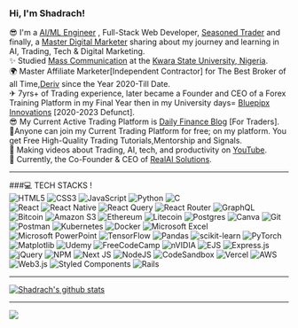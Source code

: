 <!-- Level 1: Simple bio and stats -->

### Hi, I'm Shadrach!

😎 I'm a [AI/ML Engineer](https://drive.google.com/drive/folders/13jnYtN9vsd8OsusZlQXE4cBrVyTIVzBm?usp=sharing) , Full-Stack Web Developer, [Seasoned Trader](https://track.deriv.com/_IysaSd06HgNB4VdSfJsOp2Nd7ZgqdRLk/19/) and finally, a [Master Digital Marketer](https://drive.google.com/drive/folders/1DA24GNMYA_lMGcjZKU1MCh9a4Zc5CIET?usp=sharing) sharing about my journey and learning in AI, Trading, Tech & Digital Marketing.<br/>
✨ Studied [Mass Communication](https://www.youtube.com/channel/UC014Bb9YTJfpLS9ms87R55Q?sub_confirmation=1) at the [Kwara State University, Nigeria](https://kwasu.edu.ng/). <br/>
🌍 Master Affiliate Marketer[Independent Contractor] for The Best Broker of all Time,[Deriv](https://track.deriv.com/_IysaSd06HgNB4VdSfJsOp2Nd7ZgqdRLk/19/)  since the Year 2020-Till Date. <br/>
✈ 7yrs+ of Trading experience, later became a Founder and CEO of a Forex Training Platform in my Final Year then in my University days= [Bluepipx Innovations](https://drive.google.com/drive/folders/1dHf4KCvUTKHnjHizONWpJBMLGtDZwDDA?usp=sharing) [2020-2023 Defunct]. <br/>
😎 My Current Active Trading Platform is [Daily Finance Blog](https://linktr.ee/Dailyfinanceblog) [For Traders]. <br/>
🎯Anyone can join my Current Trading Platform for free; on my platform. You get Free High-Quality Trading Tutorials,Mentorship and Signals. <br/>
🎨 Making videos about Trading, AI, tech, and productivity on [YouTube](https://www.youtube.com/channel/UC014Bb9YTJfpLS9ms87R55Q?sub_confirmation=1). <br/>
💭 Currently, the Co-Founder & CEO of [RealAI Solutions](https://linktr.ee/realai_solutions). <br/>

***

###💻 TECH STACKS !<br/>
![HTML5](https://img.shields.io/badge/html5-%23E34F26.svg?style=for-the-badge&logo=html5&logoColor=white)
![CSS3](https://img.shields.io/badge/css3-%231572B6.svg?style=for-the-badge&logo=css3&logoColor=white)
![JavaScript](https://img.shields.io/badge/javascript-%23323330.svg?style=for-the-badge&logo=javascript&logoColor=%23F7DF1E)
![Python](https://img.shields.io/badge/python-3670A0?style=for-the-badge&logo=python&logoColor=ffdd54)
![C](https://img.shields.io/badge/c-%2300599C.svg?style=for-the-badge&logo=c&logoColor=white)<br/>
![React](https://img.shields.io/badge/react-%2320232a.svg?style=for-the-badge&logo=react&logoColor=%2361DAFB)
![React Native](https://img.shields.io/badge/react_native-%2320232a.svg?style=for-the-badge&logo=react&logoColor=%2361DAFB)
![React Query](https://img.shields.io/badge/-React%20Query-FF4154?style=for-the-badge&logo=react%20query&logoColor=white)
![React Router](https://img.shields.io/badge/React_Router-CA4245?style=for-the-badge&logo=react-router&logoColor=white)
![GraphQL](https://img.shields.io/badge/-GraphQL-E10098?style=for-the-badge&logo=graphql&logoColor=white)
![Bitcoin](https://img.shields.io/badge/bitcoin-2F3134?style=for-the-badge&logo=bitcoin&logoColor=white)
![Amazon S3](https://img.shields.io/badge/Amazon%20S3-FF9900?style=for-the-badge&logo=amazons3&logoColor=white)
![Ethereum](https://img.shields.io/badge/Ethereum-3C3C3D?style=for-the-badge&logo=Ethereum&logoColor=white)
![Litecoin](https://img.shields.io/badge/Litecoin-A6A9AA?style=for-the-badge&logo=Litecoin&logoColor=white)
![Postgres](https://img.shields.io/badge/postgres-%23316192.svg?style=for-the-badge&logo=postgresql&logoColor=white)
![Canva](https://img.shields.io/badge/Canva-%2300C4CC.svg?style=for-the-badge&logo=Canva&logoColor=white)
![Git](https://img.shields.io/badge/git-%23F05033.svg?style=for-the-badge&logo=git&logoColor=white)
![Postman](https://img.shields.io/badge/Postman-FF6C37?style=for-the-badge&logo=postman&logoColor=white)
![Kubernetes](https://img.shields.io/badge/kubernetes-%23326ce5.svg?style=for-the-badge&logo=kubernetes&logoColor=white)
![Docker](https://img.shields.io/badge/docker-%230db7ed.svg?style=for-the-badge&logo=docker&logoColor=white)
![Microsoft Excel](https://img.shields.io/badge/Microsoft_Excel-217346?style=for-the-badge&logo=microsoft-excel&logoColor=white)
![Microsoft PowerPoint](https://img.shields.io/badge/Microsoft_PowerPoint-B7472A?style=for-the-badge&logo=microsoft-powerpoint&logoColor=white)
![TensorFlow](https://img.shields.io/badge/TensorFlow-%23FF6F00.svg?style=for-the-badge&logo=TensorFlow&logoColor=white)
![Pandas](https://img.shields.io/badge/pandas-%23150458.svg?style=for-the-badge&logo=pandas&logoColor=white)
![scikit-learn](https://img.shields.io/badge/scikit--learn-%23F7931E.svg?style=for-the-badge&logo=scikit-learn&logoColor=white)
![PyTorch](https://img.shields.io/badge/PyTorch-%23EE4C2C.svg?style=for-the-badge&logo=PyTorch&logoColor=white)
![Matplotlib](https://img.shields.io/badge/Matplotlib-%23ffffff.svg?style=for-the-badge&logo=Matplotlib&logoColor=black)
![Udemy](https://img.shields.io/badge/Udemy-A435F0?style=for-the-badge&logo=Udemy&logoColor=white)
![FreeCodeCamp](https://img.shields.io/badge/Freecodecamp-%23123.svg?&style=for-the-badge&logo=freecodecamp&logoColor=green)
![nVIDIA](https://img.shields.io/badge/cuda-000000.svg?style=for-the-badge&logo=nVIDIA&logoColor=green)
![EJS](https://img.shields.io/badge/ejs-%23B4CA65.svg?style=for-the-badge&logo=ejs&logoColor=black)
![Express.js](https://img.shields.io/badge/express.js-%23404d59.svg?style=for-the-badge&logo=express&logoColor=%2361DAFB)
![jQuery](https://img.shields.io/badge/jquery-%230769AD.svg?style=for-the-badge&logo=jquery&logoColor=white)
![NPM](https://img.shields.io/badge/NPM-%23CB3837.svg?style=for-the-badge&logo=npm&logoColor=white)
![Next JS](https://img.shields.io/badge/Next-black?style=for-the-badge&logo=next.js&logoColor=white)
![NodeJS](https://img.shields.io/badge/node.js-6DA55F?style=for-the-badge&logo=node.js&logoColor=white)
![CodeSandbox](https://img.shields.io/badge/Codesandbox-040404?style=for-the-badge&logo=codesandbox&logoColor=DBDBDB)
![Vercel](https://img.shields.io/badge/vercel-%23000000.svg?style=for-the-badge&logo=vercel&logoColor=white)
![AWS](https://img.shields.io/badge/AWS-%23FF9900.svg?style=for-the-badge&logo=amazon-aws&logoColor=white)
![Web3.js](https://img.shields.io/badge/web3.js-F16822?style=for-the-badge&logo=web3.js&logoColor=white)
![Styled Components](https://img.shields.io/badge/styled--components-DB7093?style=for-the-badge&logo=styled-components&logoColor=white)
![Rails](https://img.shields.io/badge/rails-%23CC0000.svg?style=for-the-badge&logo=ruby-on-rails&logoColor=white)

***
<!-- GitHub stats from https://github.com/anuraghazra/github-readme-stats -->
[![Shadrach's github stats](https://github-readme-stats.vercel.app/api?username=programmersheddy&count_private=true&show_icons=true&theme=radical&se)](https://github.com/anuraghazra/github-readme-stats)

***
![](https://github-profile-trophy.vercel.app/?username=xsol05&theme=radical&no-frame=false&no-bg=true&margin-w=4)

